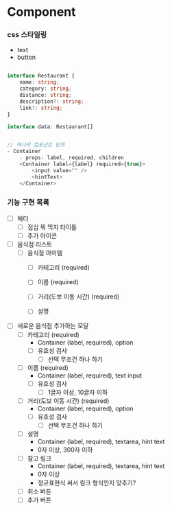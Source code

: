 # Component

### css 스타일링
- text
- button

```ts

interface Restaurant {
    name: string;
    category: string;
    distance: string;
    description?: string;
    link?: string;
}

interface data: Restaurant[]


// 하나의 컴포넌트 단위
- Container 
    - props: label, required, children
    <Container label={label} required={true}>
        <input value="" />
        <hintText>
    </Container>
```


### 기능 구현 목록

- [ ] 헤더
  - [ ] 점심 뭐 먹지 타이틀
  - [ ] 추가 아이콘

- [ ] 음식점 리스트
  - [ ] 음식점 아이템
    - [ ] 카테고리 (required)
    - [ ] 이름 (required)
    - [ ] 거리(도보 이동 시간) (required)
    - [ ] 설명


- [ ] 새로운 음식점 추가하는 모달
  - [ ] 카테고리  (required)
    - Container (label, required), option
    - [ ] 유효성 검사
      - [ ] 선택 무조건 하나 하기
  - [ ] 이름  (required)
    - Container (label, required), text input
    - [ ] 유효성 검사
      - [ ] 1글자 이상, 10글자 이하
  - [ ] 거리(도보 이동 시간)  (required)
    - Container (label, required), option
    - [ ] 유효성 검사
      - [ ] 선택 무조건 하나 하기
  - [ ] 설명 
    - Container (label, required), textarea, hint text
    - 0자 이상, 300자 이하
  - [ ] 참고 링크 
    - Container (label, required), textarea, hint text
    - 0자 이상
    - 정규표현식 써서 링크 형식인지 맞추기?
  - [ ] 취소 버튼
  - [ ] 추가 버튼
